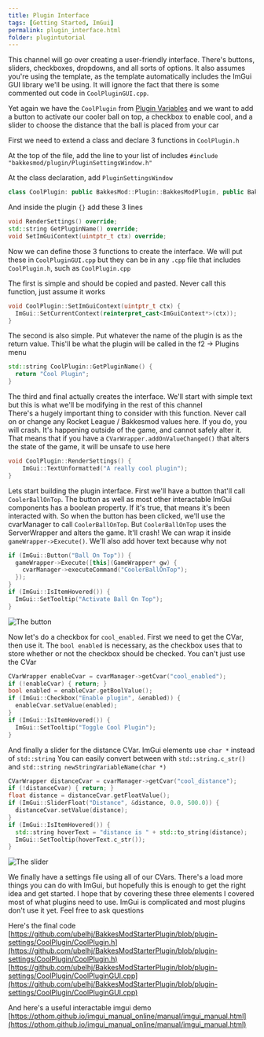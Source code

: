 ```yaml
---
title: Plugin Interface
tags: [Getting Started, ImGui]
permalink: plugin_interface.html
folder: plugintutorial
---
```


This channel will go over creating a user-friendly interface. There's buttons, sliders, checkboxes, dropdowns, and all sorts of options. It also assumes you're using the template, as the template automatically includes the ImGui GUI library we'll be using. It will ignore the fact that there is some commented out code in `CoolPluginGUI.cpp`. 

Yet again we have the `CoolPlugin` from [Plugin Variables](plugin-variables.html) and we want to add a button to activate our cooler ball on top, a checkbox to enable cool, and a slider to choose the distance that the ball is placed from your car

First we need to extend a class and declare 3 functions in `CoolPlugin.h`

At the top of the file, add the line to your list of includes 
`#include "bakkesmod/plugin/PluginSettingsWindow.h"`

At the class declaration, add `PluginSettingsWindow`
```cpp
class CoolPlugin: public BakkesMod::Plugin::BakkesModPlugin, public BakkesMod::Plugin::PluginSettingsWindow
```

And inside the plugin `{}` add these 3 lines
```cpp
void RenderSettings() override;    
std::string GetPluginName() override;
void SetImGuiContext(uintptr_t ctx) override;
```

Now we can define those 3 functions to create the interface. We will put these in `CoolPluginGUI.cpp` but they can be in any `.cpp` file that includes `CoolPlugin.h`, such as `CoolPlugin.cpp`

The first is simple and should be copied and pasted. Never call this function, just assume it works
```cpp
void CoolPlugin::SetImGuiContext(uintptr_t ctx) {
  ImGui::SetCurrentContext(reinterpret_cast<ImGuiContext*>(ctx));
}
```
The second is also simple. Put whatever the name of the plugin is as the return value. This'll be what the plugin will be called in the f2 -> Plugins menu
```cpp
std::string CoolPlugin::GetPluginName() {
  return "Cool Plugin";
}
```
The third and final actually creates the interface. We'll start with simple text but this is what we'll be modifying in the rest of this channel  
There's a hugely important thing to consider with this function. Never call on or change any Rocket League / Bakkesmod values here. If you do, you will crash. It's happening outside of the game, and cannot safely alter it. That means that if you have a `CVarWrapper.addOnValueChanged()` that alters the state of the game, it will be unsafe to use here
```cpp
void CoolPlugin::RenderSettings() {
    ImGui::TextUnformatted("A really cool plugin");
}
```

Lets start building the plugin interface. First we'll have a button that'll call `CoolerBallOnTop`. The button as well as most other interactable ImGui components has a boolean property. If it's true, that means it's been interacted with. So when the button has been clicked, we'll use the cvarManager to call `CoolerBallOnTop`. But `CoolerBallOnTop` uses the ServerWrapper and alters the game. It'll crash! We can wrap it inside `gameWrapper->Execute()`. We'll also add hover text because why not
```cpp
if (ImGui::Button("Ball On Top")) {
  gameWrapper->Execute([this](GameWrapper* gw) { 
    cvarManager->executeCommand("CoolerBallOnTop"); 
  });
}
if (ImGui::IsItemHovered()) {
  ImGui::SetTooltip("Activate Ball On Top");
}
```

![The button](https://cdn.discordapp.com/attachments/863320309834186762/863537895444709416/unknown.png)

Now let's do a checkbox for `cool_enabled`. First we need to get the CVar, then use it. The `bool enabled` is necessary, as the checkbox uses that to store whether or not the checkbox should be checked. You can't just use the CVar
```cpp
CVarWrapper enableCvar = cvarManager->getCvar("cool_enabled");
if (!enableCvar) { return; }
bool enabled = enableCvar.getBoolValue();
if (ImGui::Checkbox("Enable plugin", &enabled)) {
  enableCvar.setValue(enabled);
}
if (ImGui::IsItemHovered()) {
  ImGui::SetTooltip("Toggle Cool Plugin");
}
```
And finally a slider for the distance CVar. 
ImGui elements use `char *` instead of `std::string` 
You can easily convert between with `std::string.c_str()` and `std::string newStringVariableName(char *)`
```cpp
CVarWrapper distanceCvar = cvarManager->getCvar("cool_distance");
if (!distanceCvar) { return; }
float distance = distanceCvar.getFloatValue();
if (ImGui::SliderFloat("Distance", &distance, 0.0, 500.0)) {
  distanceCvar.setValue(distance);
}
if (ImGui::IsItemHovered()) {
  std::string hoverText = "distance is " + std::to_string(distance);
  ImGui::SetTooltip(hoverText.c_str());
}
```

![The slider](https://cdn.discordapp.com/attachments/863320309834186762/863541774324203540/unknown.png)

We finally have a settings file using all of our CVars. There's a load more things you can do with ImGui, but hopefully this is enough to get the right idea and get started. I hope that by covering these three elements I covered most of what plugins need to use. ImGui is complicated and most plugins don't use it yet. Feel free to ask questions

Here's the final code  
[https://github.com/ubelhj/BakkesModStarterPlugin/blob/plugin-settings/CoolPlugin/CoolPlugin.h](https://github.com/ubelhj/BakkesModStarterPlugin/blob/plugin-settings/CoolPlugin/CoolPlugin.h)
[https://github.com/ubelhj/BakkesModStarterPlugin/blob/plugin-settings/CoolPlugin/CoolPluginGUI.cpp](https://github.com/ubelhj/BakkesModStarterPlugin/blob/plugin-settings/CoolPlugin/CoolPluginGUI.cpp)

And here's a useful interactable imgui demo
[https://pthom.github.io/imgui_manual_online/manual/imgui_manual.html](https://pthom.github.io/imgui_manual_online/manual/imgui_manual.html)